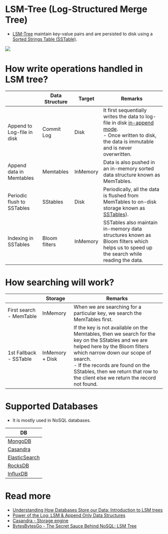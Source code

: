 # LSM-Tree (Log-Structured Merge Tree)
- [LSM-Tree](https://en.wikipedia.org/wiki/Log-structured_merge-tree) maintain key-value pairs and are persisted to disk using a [Sorted Strings Table (SSTable)](https://docs.datastax.com/en/archived/cassandra/3.0/cassandra/dml/dmlHowDataWritten.html).

![](https://www.scylladb.com/wp-content/uploads/sstable-diagram.png)

# How write operations handled in LSM tree?

|                            | Data Structure | Target   | Remarks                                                                                                                                                                           |
|----------------------------|----------------|----------|-----------------------------------------------------------------------------------------------------------------------------------------------------------------------------------|
| Append to Log-file in disk | Commit Log     | Disk     | It first sequentially writes the data to log-file in disk [in-append mode](../AppendOnlyProperty.md).<br/>- Once written to disk, the data is immutable and is never overwritten. |
| Append data in Memtables   | Memtables      | InMemory | Data is also pushed in an in-memory sorted data structure known as MemTables.                                                                                                     |
| Periodic flush to SSTables | SStables       | Disk     | Periodically, all the data is flushed from MemTables to on-disk storage known as [SSTables](https://www.scylladb.com/glossary/sstable/)).                                         |
| Indexing in SSTables       | Bloom filters  | InMemory | SSTables also maintain in-memory data structures known as Bloom filters which helps us to speed up the search while reading the data.                                             |

# How searching will work?

|                         | Storage         | Remarks                                                                                                                                                                                                                                                                                                |
|-------------------------|-----------------|--------------------------------------------------------------------------------------------------------------------------------------------------------------------------------------------------------------------------------------------------------------------------------------------------------|
| First search - MemTable | InMemory        | When we are searching for a particular key, we search the MemTables first.                                                                                                                                                                                                                             |
| 1st Fallback - SSTable  | InMemory + Disk | If the key is not available on the Memtables, then we search for the key on the SStables and we are helped here by the Bloom filters which narrow down our scope of search.<br/>- If the records are found on the SStables, then we return that row to the client else we return the record not found. |

# Supported Databases
- It is mostly used in NoSQL databases.

| DB                                                             |
|----------------------------------------------------------------|
| [MongoDB](https://github.com/Anshul619/HLD-System-Designs/tree/main/1_Databases/10_Document-Databases/MongoAtlas/Readme.md)    |
| [Casandra](https://github.com/Anshul619/HLD-System-Designs/tree/main/1_Databases/11_WideColumn-Databases/ApacheCasandra.md)    |
| [ElasticSearch](https://github.com/Anshul619/HLD-System-Designs/tree/main/1_Databases/9_Search-Databases/ElasticSearch/Readme.md) |
| [RocksDB](https://github.com/Anshul619/HLD-System-Designs/tree/main/1_Databases/14_EmbededKeyValue-Databases/RocksDB.md)       |
| [InfluxDB](https://github.com/Anshul619/HLD-System-Designs/tree/main/1_Databases/12_TimeSeries-Databases/InfluxDB.md)          |

# Read more
- [Understanding How Databases Store our Data: Introduction to LSM trees](https://javascript.plainenglish.io/understanding-how-databases-store-our-data-introduction-to-lsm-trees-ec1c46096570)
- [Power of the Log: LSM & Append Only Data Structures](https://www.slideshare.net/ConfluentInc/power-of-the-loglsm-append-only-data-structures)
- [Casandra - Storage engine](https://docs.datastax.com/en/cassandra-oss/3.x/cassandra/dml/dmlManageOndisk.html)
- [BytesBytesGo - The Secret Sauce Behind NoSQL: LSM Tree](https://www.youtube.com/watch?v=I6jB0nM9SKU)
